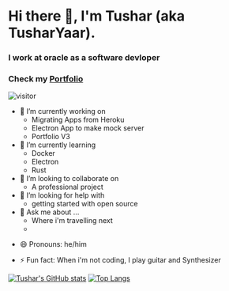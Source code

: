 # Hi there 👋, I'm Tushar (aka TusharYaar). 

### I work at oracle as a software devloper




<!--
**TusharYaar/TusharYaar** is a ✨ _special_ ✨ repository because its `README.md` (this file) appears on your GitHub profile.

Here are some ideas to get you started:
-->

### Check my [Portfolio](https://tusharyaar.com)

  ![visitor](https://visitor-badge.glitch.me/badge?page_id=TusharYaar.TusharYaar)  

- 🔭 I’m currently working on 
  - Migrating Apps from Heroku
  - Electron App to make mock server
  - Portfolio V3
- 🌱 I’m currently learning
  - Docker
  - Electron 
  - Rust
- 👯 I’m looking to collaborate on
  - A professional project
- 🤔 I’m looking for help with 
  - getting started with open source
- 💬 Ask me about ...
  - Where i'm travelling next
  - 
<!-- - 📫 How to reach me:  -->
- 😄 Pronouns: he/him
  
- ⚡ Fun fact: When i'm not coding, I play guitar and Synthesizer


[![Tushar's GitHub stats](https://github-readme-stats.vercel.app/api?username=TusharYaar&show_icons=true&theme=vision-friendly-dark)](https://github.com/TusharYaar/github-readme-stats)
[![Top Langs](https://github-readme-stats.vercel.app/api/top-langs/?username=TusharYaar&theme=vision-friendly-dark)](https://github.com/TusharYaar/github-readme-stats)
